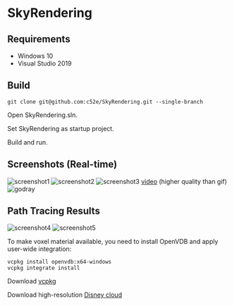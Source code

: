 # SkyRendering

## Requirements

* Windows 10
* Visual Studio 2019

## Build

```
git clone git@github.com:c52e/SkyRendering.git --single-branch
```
Open SkyRendering.sln.

Set SkyRendering as startup project.

Build and run.

## Screenshots (Real-time)

![screenshot1](https://c52e.github.io/SkyRendering/data/screenshot4.jpg)
![screenshot2](https://c52e.github.io/SkyRendering/data/screenshot2.jpg)
![screenshot3](https://c52e.github.io/SkyRendering/data/screenshot3.jpg)
[video](https://c52e.github.io/SkyRendering/data/godray.mp4) (higher quality than gif)  
![godray](https://github.com/c52e/SkyRendering/blob/gh-pages/data/godray.gif)

## Path Tracing Results

![screenshot4](https://c52e.github.io/SkyRendering/data/wdas1.jpg)
![screenshot5](https://c52e.github.io/SkyRendering/data/wdas2.jpg)

To make voxel material available, you need to install OpenVDB and apply user-wide integration:

```
vcpkg install openvdb:x64-windows
vcpkg integrate install
```

Download [vcpkg](https://github.com/microsoft/vcpkg)

Download high-resolution [Disney cloud](https://disneyanimation.com/resources/clouds/)